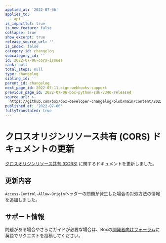 ```yaml
---
applied_at: '2022-07-06'
applies_to:
  - api
is_impactful: true
is_new_feature: false
collapse: true
show_excerpt: true
release_source_url: ''
is_index: false
category_id: changelog
subcategory_id: ''
id: 2022-07-06-cors-issues
rank: null
total_steps: null
type: changelog
sibling_id: ''
parent_id: changelog
next_page_id: 2022-07-11-sign-webhooks-support
previous_page_id: 2022-07-06-box-python-sdk-v340-released
source_url: >-
  https://github.com/box/box-developer-changelog/blob/main/content/2022/07-06-cors-issues.md
published_at: '2022-07-06'
fullyTranslated: true
---
```

# クロスオリジンリソース共有 (CORS) ドキュメントの更新

[クロスオリジンリソース共有 (CORS)][1] に関するドキュメントを更新しました。

## 更新内容

`Access-Control-Allow-Origin`ヘッダーの問題が発生した場合の対処方法の情報を追加しました。

## サポート情報

問題がある場合やさらにガイドが必要な場合は、Boxの[開発者向けフォーラム][2]に英語でリクエストを投稿してください。

[1]: g://security/cors

[2]: https://support.box.com/hc/en-us/community/topics/360001932973-Platform-and-Developer-Forum
